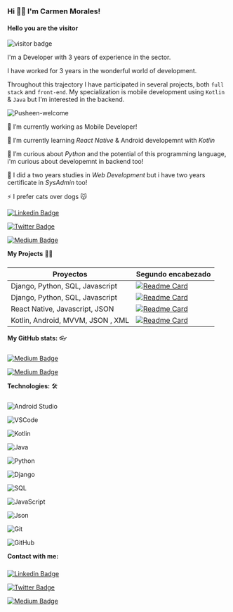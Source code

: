 ### Hi 👋🏻 I'm Carmen Morales!

#### Hello you are the visitor
![visitor badge](https://visitor-badge.glitch.me/badge?page_id=carmenmoralesb.visitor-badge&left_color=black&right_color=pink) 



I'm a Developer with 3 years of experience in the sector.

I have worked for 3 years in the wonderful world of development.

Throughout this trajectory I have participated in several projects, both `full stack` and `front-end`. My specialization is mobile development using `Kotlin` & `Java` but I'm interested in the backend.

![Pusheen-welcome](https://i.pinimg.com/474x/f0/f7/46/f0f746550ba79a00b70af77ff690f23e--pusheen-gif-miraculous-ladybug.jpg)


🔭 I’m currently working as Mobile Developer!

🌱 I’m currently learning *React Native* & Android developemnt with *Kotlin*  
  
🦋 I’m curious about *Python* and the potential of this programming language, i'm curious about developemnt in backend too!
  
🍎 I did a two years studies in *Web Development* but i have two years certificate in *SysAdmin* too!
  
⚡ I prefer cats over dogs 😽  


[![Linkedin Badge](https://img.shields.io/badge/-LinkedIn-0e76a8?style=flat-square&logo=Linkedin&logoColor=white)](https://www.linkedin.com/in/carmenmoralesbonet/)

[![Twitter Badge](https://img.shields.io/badge/-Twitter-00acee?style=flat-square&logo=Twitter&logoColor=white)](https://twitter.com/_carmenmb_)

[![Medium Badge](https://img.shields.io/badge/medium-%2312100E.svg?&style=for-square&logo=medium&logoColor=white)](https://medium.com/@carmen.morales.bonet/)



**My Projects** 👩‍💻
###

| Proyectos | Segundo encabezado |
| ------------- | ------------- |
| Django, Python, SQL, Javascript | [![Readme Card](https://github-readme-stats.vercel.app/api/pin/?username=carmenmoralesb&repo=django_project_management_museum&theme=swift&show_icons=true)](https://github.com/carmenmoralesb/django_project_management_museum)|
| Django, Python, SQL, Javascript | [![Readme Card](https://github-readme-stats.vercel.app/api/pin/?username=carmenmoralesb&repo=django_project_covid_2019&theme=swift&show_icons=true)](https://github.com/carmenmoralesb/django_project_covid_2019)|
| React Native, Javascript, JSON  | [![Readme Card](https://github-readme-stats.vercel.app/api/pin/?username=carmenmoralesb&repo=react_native_example_app&theme=swift&show_icons=true)](https://github.com/carmenmoralesb/react_native_example_app)|
| Kotlin, Android, MVVM, JSON , XML  | [![Readme Card](https://github-readme-stats.vercel.app/api/pin/?username=carmenmoralesb&repo=kotlin_tarot_app&theme=swift&show_icons=true)](https://github.com/carmenmoralesb/kotlin_tarot_app)|


**My GitHub stats:** 👓
###

[![Medium Badge](https://github-readme-stats.vercel.app/api/top-langs/?username=carmenmoralesb&theme=swift&show_icons=true)](https://medium.com/@carmen.morales.bonet/)

[![Medium Badge](https://github-readme-stats.vercel.app/api?username=carmenmorales&theme=swift&show_icons=true)](https://medium.com/@carmen.morales.bonet/)



**Technologies:** 🛠
###

![Android Studio](https://img.shields.io/badge/Android_Studio-3DDC84?style=plastic&logo=android-studio&logoColor=white)

![VSCode](https://img.shields.io/badge/Visual_Studio_Code-0078D4?style=plastic&logo=visual%20studio%20code&logoColor=white)

![Kotlin](https://img.shields.io/badge/Kotlin-0095D5?&plastic&logo=kotlin&logoColor=white)

![Java](https://img.shields.io/badge/Java-ED8B00?style=plastic&logo=java&logoColor=white)

![Python](https://img.shields.io/badge/Python-3776AB?style=plastic&logo=python&logoColor=white)

![Django](https://img.shields.io/badge/Django-092E20?style=plastic&logo=django&logoColor=white)

![SQL](https://img.shields.io/badge/PostgreSQL-316192?style=palstic&logo=postgresql&logoColor=white)

![JavaScript](https://img.shields.io/badge/-JavaScript-F7DF1E?style=plastic&logo=JavaScript&logoColor=black)

![Json](https://img.shields.io/badge/json-5E5C5C?style=plastic&logo=json&logoColor=white)

![Git](https://img.shields.io/badge/-Git-F05032?style=plastic&logo=git&logoColor=white)

![GitHub](https://img.shields.io/badge/GitHub-100000?style=plastic&logo=github&logoColor=white)


**Contact with me:**

### 
[![Linkedin Badge](https://img.shields.io/badge/-LinkedIn-0e76a8?style=flat-square&logo=Linkedin&logoColor=white)](https://www.linkedin.com/in/carmenmoralesbonet/)

[![Twitter Badge](https://img.shields.io/badge/-Twitter-00acee?style=flat-square&logo=Twitter&logoColor=white)](https://twitter.com/_carmenmb_)

[![Medium Badge](https://img.shields.io/badge/medium-%2312100E.svg?&style=for-square&logo=medium&logoColor=white)](https://medium.com/@carmen.morales.bonet/)





